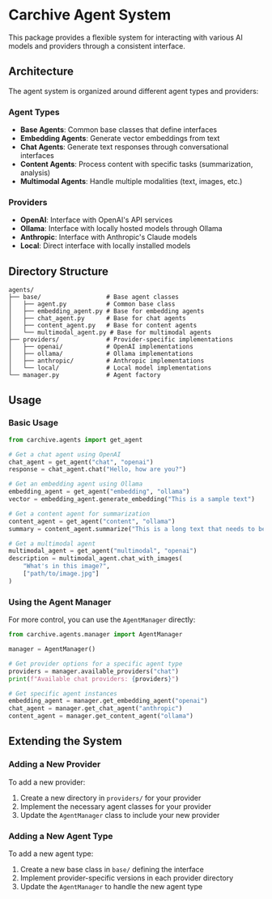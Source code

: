 # Carchive Agent System

This package provides a flexible system for interacting with various AI models and providers through a consistent interface.

## Architecture

The agent system is organized around different agent types and providers:

### Agent Types

- **Base Agents**: Common base classes that define interfaces
- **Embedding Agents**: Generate vector embeddings from text
- **Chat Agents**: Generate text responses through conversational interfaces
- **Content Agents**: Process content with specific tasks (summarization, analysis)
- **Multimodal Agents**: Handle multiple modalities (text, images, etc.)

### Providers

- **OpenAI**: Interface with OpenAI's API services
- **Ollama**: Interface with locally hosted models through Ollama
- **Anthropic**: Interface with Anthropic's Claude models
- **Local**: Direct interface with locally installed models

## Directory Structure

```
agents/
├── base/                  # Base agent classes
│   ├── agent.py           # Common base class
│   ├── embedding_agent.py # Base for embedding agents
│   ├── chat_agent.py      # Base for chat agents
│   ├── content_agent.py   # Base for content agents
│   └── multimodal_agent.py # Base for multimodal agents
├── providers/             # Provider-specific implementations
│   ├── openai/            # OpenAI implementations
│   ├── ollama/            # Ollama implementations
│   ├── anthropic/         # Anthropic implementations
│   └── local/             # Local model implementations
└── manager.py             # Agent factory
```

## Usage

### Basic Usage

```python
from carchive.agents import get_agent

# Get a chat agent using OpenAI
chat_agent = get_agent("chat", "openai")
response = chat_agent.chat("Hello, how are you?")

# Get an embedding agent using Ollama
embedding_agent = get_agent("embedding", "ollama")
vector = embedding_agent.generate_embedding("This is a sample text")

# Get a content agent for summarization
content_agent = get_agent("content", "ollama")
summary = content_agent.summarize("This is a long text that needs to be summarized...")

# Get a multimodal agent
multimodal_agent = get_agent("multimodal", "openai")
description = multimodal_agent.chat_with_images(
    "What's in this image?",
    ["path/to/image.jpg"]
)
```

### Using the Agent Manager

For more control, you can use the `AgentManager` directly:

```python
from carchive.agents.manager import AgentManager

manager = AgentManager()

# Get provider options for a specific agent type
providers = manager.available_providers("chat")
print(f"Available chat providers: {providers}")

# Get specific agent instances
embedding_agent = manager.get_embedding_agent("openai")
chat_agent = manager.get_chat_agent("anthropic")
content_agent = manager.get_content_agent("ollama")
```

## Extending the System

### Adding a New Provider

To add a new provider:

1. Create a new directory in `providers/` for your provider
2. Implement the necessary agent classes for your provider
3. Update the `AgentManager` class to include your new provider

### Adding a New Agent Type

To add a new agent type:

1. Create a new base class in `base/` defining the interface
2. Implement provider-specific versions in each provider directory
3. Update the `AgentManager` to handle the new agent type